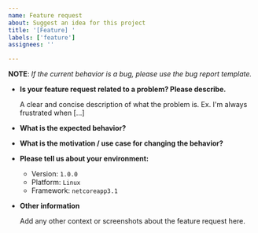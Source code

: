 ```yaml
---
name: Feature request
about: Suggest an idea for this project
title: '[Feature] '
labels: ['feature']
assignees: ''

---
```


**NOTE**: _If the current behavior is a bug, please use the bug report template._

- **Is your feature request related to a problem? Please describe.**

  A clear and concise description of what the problem is. Ex. I'm always frustrated when [...]

- **What is the expected behavior?**

- **What is the motivation / use case for changing the behavior?**

- **Please tell us about your environment:**

    - Version: `1.0.0`
    - Platform: `Linux`
    - Framework: `netcoreapp3.1`

- **Other information**

  Add any other context or screenshots about the feature request here.
